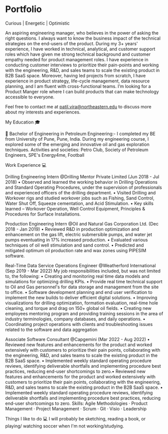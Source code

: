 # Portfolio
Curious | Energetic | Optimistic  

An aspiring engineering manager, who believes in the power of asking the right questions.  I always want to know the business impact of the technical strategies on the end-users of the product. During my 3+ years' experience, I have worked in technical, analytical, and customer support roles which have given me strong technical background and customer empathy needed for product management roles. I have experience in conducting customer interviews to prioritize their pain-points and working with the engineering, R&amp;D, and sales teams to scale the existing product in B2B SaaS space. Moreover, having led projects from scratch, I have experience in product strategy, life-cycle management, data resource planning, and I am fluent with cross-functional teams.  I’m looking for a Product Manger role where I can build products that can make technology accessible to everyone.  

Feel free to contact me at patil.vira@northeastern.edu to discuss more about my interests and experiences.

My Education 🎓

🏫 Bachelor of Engineering in Petroleum Engineering:- I completed my BE from University of Pune, Pune, India. During my engineering course, I explored some of the emerging and innovative oil and gas exploration techniques. 
Activities and societies: Petro Club, Society of Petroleum Engineers, SPE's Energy4me, Football

Work Experience 💻

Drilling Engineering Intern @Drilling Mentor Private Limited (Jun 2018 - Jul 2018)
• Observed and learned the working behavior in Drilling Operations and Standard Operating Procedures, under the supervision of professionals and experienced officers of the drilling department.
• Visited Drilling and Workover rigs and studied workover jobs such as Fishing, Sand Control, Water Shut Off, Squeeze cementation, and Acid Stimulation.
• Key skills learned – Workover Operation, Well Control Equipment, Principles & Procedures for Surface Installations.

Production Engineering Intern @Oil and Natural Gas Corporation Ltd. (Dec 2018 - Jan 2019)
• Reviewed R&D in production optimization and enhancement on the gas lift, electric submersible pumps, and water jet pumps eventuating in 17% increased production.
• Evaluated various techniques of oil well stimulation and sand control.
• Predicted and mitigated optimum oil production rate and wax zones using PIPESIM software.

Real-Time Data Service Operations Engineer @Weatherford International (Sep 2019 - Mar 2022)
My job responsibilities included, but was not limited to, the following: 
• Creating and monitoring real time data models and simulations for optimizing drilling KPIs.
• Provide real time technical support to Oil and Gas personnel's for data storage and management from the site to office. 
• Software development planning and end user verification to implement the new builds to deliver efficient digital solutions.
• Improving visualizations for drilling optimization, formation evaluation, real-time hole cleaning, and torque and drag on 150+ global oil fields.
• Creating new employees mentoring program and providing training sessions in the area of industry terminologies, company databases, and daily operations.
• Coordinating project operations with clients and troubleshooting issues related to the software and data aggregation

Associate Software Consultant @Capgemini (Mar 2022 - Aug 2022)
• Reviewed new features and enhancements for the product and worked extensively with customers to prioritize their pain points, collaborating with the engineering, R&D, and sales teams to scale the existing product in the B2B SaaS space.
• Implemented weekly standard operating procedure reviews, identifying deliverable shortfalls and implementing procedure best practices, reducing end-user shortcomings to zero.• Reviewed new features and enhancements for the product and worked extensively with customers to prioritize their pain points, collaborating with the engineering, R&D, and sales teams to scale the existing product in the B2B SaaS space. • Implemented weekly standard operating procedure reviews, identifying deliverable shortfalls and implementing procedure best practices, reducing end-user shortcomings to zero.
Skills: Agile Methodologies · Product Management · Project Management · Scrum · Git · Visio · Leadership

Things I like to do 💻
I will probably be sketching, reading a book, or playing/ watching soccer when I'm not working/studying.
